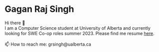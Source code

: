 <h1>Gagan Raj Singh</h1>
Hi there 👋 <br>
I am a Computer Science student at University of Alberta and currently looking for SWE Co-op roles summer 2023.
Please find me resume <a href = "https://drive.google.com/file/d/1DtaMteG1PX3Z_fae0QHjYKI4oW3SDQ6y/view?usp=sharing">here</a>.
<br>
<br>
📫 How to reach me: grsingh@ualberta.ca

<!--
**GaganRajSingh/GaganRajSingh** is a ✨ _special_ ✨ repository because its `README.md` (this file) appears on your GitHub profile.

Here are some ideas to get you started:

- 🔭 I’m currently working on ...
- 🌱 I’m currently learning ...
- 👯 I’m looking to collaborate on ...
- 🤔 I’m looking for help with ...
- 💬 Ask me about ...
- 📫 How to reach me: ...
- 😄 Pronouns: ...
- ⚡ Fun fact: ...
-->
